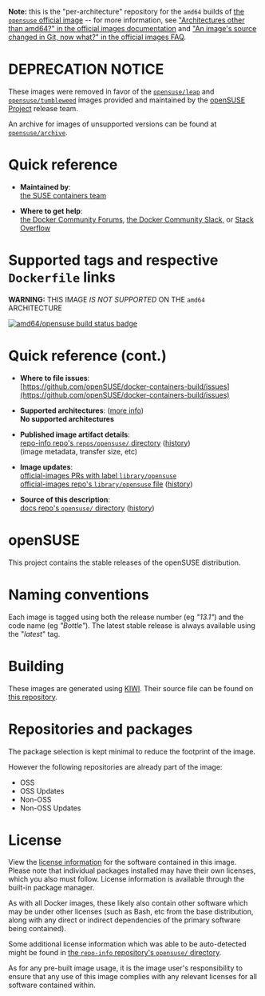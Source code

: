 <!--

********************************************************************************

WARNING:

    DO NOT EDIT "opensuse/README.md"

    IT IS AUTO-GENERATED

    (from the other files in "opensuse/" combined with a set of templates)

********************************************************************************

-->

**Note:** this is the "per-architecture" repository for the `amd64` builds of [the `opensuse` official image](https://hub.docker.com/_/opensuse) -- for more information, see ["Architectures other than amd64?" in the official images documentation](https://github.com/docker-library/official-images#architectures-other-than-amd64) and ["An image's source changed in Git, now what?" in the official images FAQ](https://github.com/docker-library/faq#an-images-source-changed-in-git-now-what).

# **DEPRECATION NOTICE**

These images were removed in favor of the [`opensuse/leap`](https://hub.docker.com/r/opensuse/leap) and [`opensuse/tumbleweed`](https://hub.docker.com/r/opensuse/tumbleweed) images provided and maintained by the [openSUSE Project](https://www.opensuse.org/) release team.

An archive for images of unsupported versions can be found at [`opensuse/archive`](https://hub.docker.com/r/opensuse/archive).

# Quick reference

-	**Maintained by**:  
	[the SUSE containers team](https://github.com/openSUSE/docker-containers-build)

-	**Where to get help**:  
	[the Docker Community Forums](https://forums.docker.com/), [the Docker Community Slack](https://dockr.ly/slack), or [Stack Overflow](https://stackoverflow.com/search?tab=newest&q=docker)

# Supported tags and respective `Dockerfile` links

**WARNING:** THIS IMAGE *IS NOT SUPPORTED* ON THE `amd64` ARCHITECTURE

[![amd64/opensuse build status badge](https://img.shields.io/jenkins/s/https/doi-janky.infosiftr.net/job/multiarch/job/amd64/job/opensuse.svg?label=amd64/opensuse%20%20build%20job)](https://doi-janky.infosiftr.net/job/multiarch/job/amd64/job/opensuse/)

# Quick reference (cont.)

-	**Where to file issues**:  
	[https://github.com/openSUSE/docker-containers-build/issues](https://github.com/openSUSE/docker-containers-build/issues)

-	**Supported architectures**: ([more info](https://github.com/docker-library/official-images#architectures-other-than-amd64))  
	**No supported architectures**

-	**Published image artifact details**:  
	[repo-info repo's `repos/opensuse/` directory](https://github.com/docker-library/repo-info/blob/master/repos/opensuse) ([history](https://github.com/docker-library/repo-info/commits/master/repos/opensuse))  
	(image metadata, transfer size, etc)

-	**Image updates**:  
	[official-images PRs with label `library/opensuse`](https://github.com/docker-library/official-images/pulls?q=label%3Alibrary%2Fopensuse)  
	[official-images repo's `library/opensuse` file](https://github.com/docker-library/official-images/blob/master/library/opensuse) ([history](https://github.com/docker-library/official-images/commits/master/library/opensuse))

-	**Source of this description**:  
	[docs repo's `opensuse/` directory](https://github.com/docker-library/docs/tree/master/opensuse) ([history](https://github.com/docker-library/docs/commits/master/opensuse))

# openSUSE

This project contains the stable releases of the openSUSE distribution.

# Naming conventions

Each image is tagged using both the release number (eg *"13.1"*) and the code name (eg *"Bottle"*). The latest stable release is always available using the "*latest*" tag.

# Building

These images are generated using [KIWI](https://github.com/openSUSE/kiwi). Their source file can be found on [this repository](https://github.com/openSUSE/docker-containers).

# Repositories and packages

The package selection is kept minimal to reduce the footprint of the image.

However the following repositories are already part of the image:

-	OSS
-	OSS Updates
-	Non-OSS
-	Non-OSS Updates

# License

View the [license information](https://en.opensuse.org/openSUSE:License) for the software contained in this image. Please note that individual packages installed may have their own licenses, which you also must follow. License information is available through the built-in package manager.

As with all Docker images, these likely also contain other software which may be under other licenses (such as Bash, etc from the base distribution, along with any direct or indirect dependencies of the primary software being contained).

Some additional license information which was able to be auto-detected might be found in [the `repo-info` repository's `opensuse/` directory](https://github.com/docker-library/repo-info/tree/master/repos/opensuse).

As for any pre-built image usage, it is the image user's responsibility to ensure that any use of this image complies with any relevant licenses for all software contained within.
